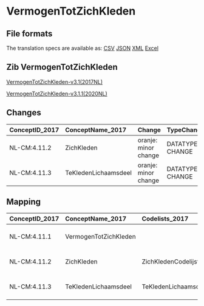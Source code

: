# VermogenTotZichKleden
## File formats

The translation specs are available as: 
[CSV](../csv/VermogenTotZichKleden.csv) [JSON](../json/VermogenTotZichKleden.json) [XML](../xml/VermogenTotZichKleden.xml) [Excel](../excel/VermogenTotZichKleden.xlsx)



## Zib VermogenTotZichKleden

[VermogenTotZichKleden-v3.1(2017NL)](https://zibs.nl/wiki/VermogenTotZichKleden-v3.1(2017NL))

[VermogenTotZichKleden-v3.1.1(2020NL)](https://zibs.nl/wiki/VermogenTotZichKleden-v3.1.1(2020NL))









## Changes

| ConceptID_2017   | ConceptName_2017     | Change               | TypeChange      | Impact_heen   | TRANSLATIE_spec_heen                         | Impact_terug   | TRANSLATIE_spec_terug                        | Omschrijving                |
|:-----------------|:---------------------|:---------------------|:----------------|:--------------|:---------------------------------------------|:---------------|:---------------------------------------------|:----------------------------|
| NL-CM:4.11.2     | ZichKleden           | oranje: minor change | DATATYPE CHANGE | Low           | valueset datatype CO -> valueset datatype CD | Low            | valueset datatype CD -> valueset datatype CO | Datatype CO gewijzigd in CD |
| NL-CM:4.11.3     | TeKledenLichaamsdeel | oranje: minor change | DATATYPE CHANGE | Low           | valueset datatype CO -> valueset datatype CD | Low            | valueset datatype CD -> valueset datatype CO | Datatype CO gewijzigd in CD |

## Mapping

| ConceptID_2017   | ConceptName_2017      | Codelists_2017                | Change                  | ConceptID_2020   | ConceptName_2020      | Codelists_2020                | Bits     | Omschrijving                | TypeChange      | Impact_heen   | TRANSLATIE_spec_heen                         | Impact_terug   | TRANSLATIE_spec_terug                        |
|:-----------------|:----------------------|:------------------------------|:------------------------|:-----------------|:----------------------|:------------------------------|:---------|:----------------------------|:----------------|:--------------|:---------------------------------------------|:---------------|:---------------------------------------------|
| NL-CM:4.11.1     | VermogenTotZichKleden |                               | groen: geen wijzigingen | NL-CM:4.11.1     | VermogenTotZichKleden |                               |          |                             |                 |               |                                              |                |                                              |
| NL-CM:4.11.2     | ZichKleden            | ZichKledenCodelijst           | oranje: minor change    | NL-CM:4.11.2     | ZichKleden            | ZichKledenCodelijst           | ZIB-1115 | Datatype CO gewijzigd in CD | DATATYPE CHANGE | Low           | valueset datatype CO -> valueset datatype CD | Low            | valueset datatype CD -> valueset datatype CO |
| NL-CM:4.11.3     | TeKledenLichaamsdeel  | TeKledenLichaamsdeelCodelijst | oranje: minor change    | NL-CM:4.11.3     | TeKledenLichaamsdeel  | TeKledenLichaamsdeelCodelijst | ZIB-1115 | Datatype CO gewijzigd in CD | DATATYPE CHANGE | Low           | valueset datatype CO -> valueset datatype CD | Low            | valueset datatype CD -> valueset datatype CO |


